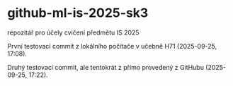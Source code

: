 # github-ml-is-2025-sk3
repozitář pro účely cvičení předmětu IS 2025

První testovací commit z lokálního počítače v učebně H71 (2025-09-25, 17:08).

Druhý testovací commit, ale tentokrát z přímo provedený z GitHubu (2025-09-25, 17:22).
